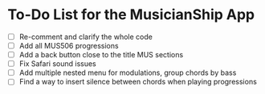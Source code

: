 # To-Do List for the MusicianShip App
- [ ] Re-comment and clarify the whole code
- [ ] Add all MUS506 progressions
- [ ] Add a back button close to the title MUS sections
- [ ] Fix Safari sound issues
- [ ] Add multiple nested menu for modulations, group chords by bass
- [ ] Find a way to insert silence between chords when playing progressions

